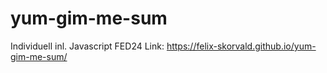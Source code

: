 # yum-gim-me-sum

Individuell inl. Javascript FED24
Link: https://felix-skorvald.github.io/yum-gim-me-sum/
